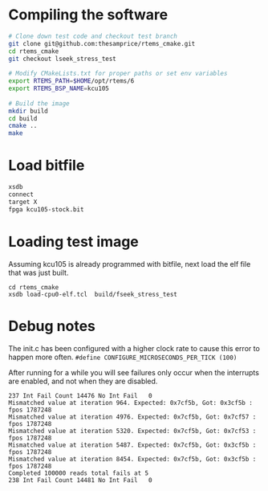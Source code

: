 # Compiling the software
```bash
# Clone down test code and checkout test branch
git clone git@github.com:thesamprice/rtems_cmake.git
cd rtems_cmake
git checkout lseek_stress_test
 
# Modify CMakeLists.txt for proper paths or set env variables
export RTEMS_PATH=$HOME/opt/rtems/6
export RTEMS_BSP_NAME=kcu105
 
# Build the image
mkdir build
cd build
cmake ..
make

```

# Load bitfile
```bash
xsdb
connect
target X
fpga kcu105-stock.bit
```

# Loading test image
Assuming kcu105 is already programmed with bitfile, next load the elf file that was just built.
```
cd rtems_cmake
xsdb load-cpu0-elf.tcl  build/fseek_stress_test
```


# Debug notes 
The init.c has been configured with a higher clock rate to cause this error to happen more often.
`#define CONFIGURE_MICROSECONDS_PER_TICK (100)`


After running for a while you will see failures only occur when the interrupts are enabled, and not when they are disabled.

```
237 Int Fail Count 14476 No Int Fail   0
Mismatched value at iteration 964. Expected: 0x7cf5b, Got: 0x3cf5b : fpos 1787248
Mismatched value at iteration 4976. Expected: 0x7cf5b, Got: 0x7cf57 : fpos 1787248
Mismatched value at iteration 5320. Expected: 0x7cf5b, Got: 0x7cf53 : fpos 1787248
Mismatched value at iteration 5487. Expected: 0x7cf5b, Got: 0x3cf5b : fpos 1787248
Mismatched value at iteration 8454. Expected: 0x7cf5b, Got: 0x3cf5b : fpos 1787248
Completed 100000 reads total fails at 5
238 Int Fail Count 14481 No Int Fail   0
```